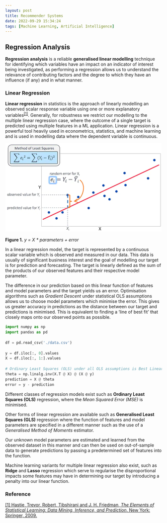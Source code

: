 ```yaml
---
layout: post
title: Recommender Systems
date: 2022-09-29 15:34:24
tags: [Machine Learning, Artificial Intelligence]
---
```

## Regression Analysis

**Regression analysis** is a reliable **generalised linear modelling** technique for identifying which variables have an impact on an indicator of interest being investigated, as performing a regression allows us to understand the relevance of contributing factors and the degree to which they have an influence (if any) and in what manner.

### Linear Regression
**Linear regression** in statistics is the approach of linearly modelling an observed scalar response variable using one or more explanatory variables<sup>[[1]](https://www.amazon.com/Elements-Statistical-Learning-Prediction-Statistics/dp/0387848576)</sup>. Generally, for robustness we restrict our modelling to the multiple linear regression case, where the outcome of a single target is predicted using multiple features in a ML application. Linear regression is a powerful tool heavily used in econometrics, statistics, and machine learning and is used in modelling data where the dependent variable is continuous.

![linear-regression](/docs/assets/images/linear-regression.png)

**Figure 1.** *y = X * parameters + error*

In a linear regression model, the target is represented by a continuous scalar variable which is observed and measured in our data. This data is usually of significant business interest and the goal of modelling our target is for prediction and forecasting. The target is linearly defined as the sum of the products of our observed features and their respective model parameter.

The difference in our prediction based on this linear function of features and model parameters and the target yields us an error. Optimisation algorithms such as *Gradient Descent* under statistical OLS assumptions allows us to choose model parameters which minimise the error. This gives us greater accuracy in predictions as the distance between our target and predictions is minimised. This is equivalent to finding a ‘line of best fit’ that closely maps onto our observed points as possible.

```python
import numpy as np
import pandas as pd

df = pd.read_csv('./data.csv')

y = df.iloc[:, 0].values
X = df.iloc[:, 1:].values

# Ordinary Least Squares (OLS) under all OLS assumptions is Best Linear Unbiased Estimator (BLUE)
theta = np.linalg.inv(X.T @ X) @ (X @ y)
prediction = X @ theta
error = y - prediction
```

Different classes of regression models exist such as **Ordinary Least Squares (OLS)** regression, where the *Mean Squared Error (MSE)* is minimised.

Other forms of linear regression are available such as **Generalised Least Squares (GLS)** regression where the function of features and model parameters are specified in a different manner such as the use of a *Generalised Method of Moments* estimator.

Our unknown model parameters are estimated and learned from the observed dataset in this manner and can then be used on out-of-sample data to generate predictions by passing a predetermined set of features into the function.

Machine learning variants for multiple linear regression also exist, such as **Ridge** and **Lasso** regression which serve to regularise the disproportional impacts some features may have in determining our target by introducing a penalty into our linear function.

### Reference

[[1] Hastie, Trevor, Robert, Tibshirani and J. H. Friedman, *The Elements of Statistical Learning: Data Mining, Inference, and Prediction*. New York: Springer, 2009.](https://www.amazon.com/Elements-Statistical-Learning-Prediction-Statistics/dp/0387848576)
